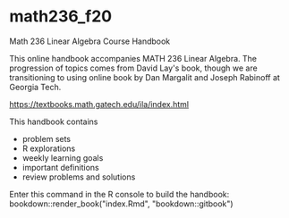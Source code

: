 # math236_f20
Math 236 Linear Algebra Course Handbook

This online handbook accompanies MATH 236 Linear Algebra. The progression of topics comes from David Lay's book, though we are transitioning to using online book by Dan Margalit and Joseph Rabinoff at Georgia Tech.

https://textbooks.math.gatech.edu/ila/index.html

This handbook contains 
  - problem sets
  - R explorations
  - weekly learning goals
  - important definitions
  - review problems and solutions

Enter this command in the R console to build the handbook:
bookdown::render_book("index.Rmd", "bookdown::gitbook")


